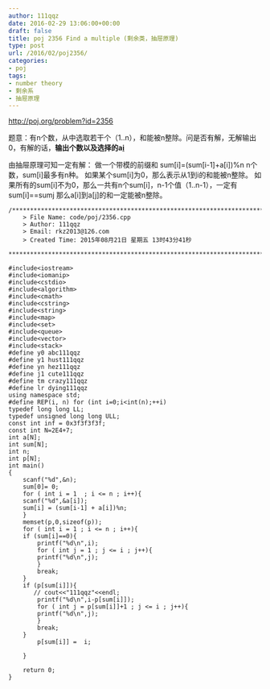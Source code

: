 ```yaml
---
author: 111qqz
date: 2016-02-29 13:06:00+00:00
draft: false
title: poj 2356 Find a multiple (剩余类，抽屉原理)
type: post
url: /2016/02/poj2356/
categories:
- poj
tags:
- number theory
- 剩余系
- 抽屉原理
---
```




http://poj.org/problem?id=2356

题意：有n个数，从中选取若干个（1..n），和能被n整除。问是否有解，无解输出0，有解的话，**输出个数以及选择的a[i]( 不是i)**

由抽屉原理可知一定有解：
做一个带模的前缀和 sum[i]=(sum[i-1]+a[i])%n
n个数，sum[i]最多有n种。
如果某个sum[i]为0，那么表示从1到i的和能被n整除。
如果所有的sum[i]不为0，那么一共有n个sum[i]，n-1个值（1..n-1），一定有sum[i]==sum[j](i<=j)
那么a[i]到a[j]的和一定能被n整除。

    
    /*************************************************************************
    	> File Name: code/poj/2356.cpp
    	> Author: 111qqz
    	> Email: rkz2013@126.com 
    	> Created Time: 2015年08月21日 星期五 13时43分41秒
     ************************************************************************/
    
    #include<iostream>
    #include<iomanip>
    #include<cstdio>
    #include<algorithm>
    #include<cmath>
    #include<cstring>
    #include<string>
    #include<map>
    #include<set>
    #include<queue>
    #include<vector>
    #include<stack>
    #define y0 abc111qqz
    #define y1 hust111qqz
    #define yn hez111qqz
    #define j1 cute111qqz
    #define tm crazy111qqz
    #define lr dying111qqz
    using namespace std;
    #define REP(i, n) for (int i=0;i<int(n);++i)  
    typedef long long LL;
    typedef unsigned long long ULL;
    const int inf = 0x3f3f3f3f;
    const int N=2E4+7;
    int a[N];
    int sum[N];
    int n;
    int p[N];
    int main()
    {
        scanf("%d",&n);
        sum[0]= 0;
        for ( int i = 1  ; i <= n ; i++){
    	scanf("%d",&a[i]);
    	sum[i] = (sum[i-1] + a[i])%n;
        }
        memset(p,0,sizeof(p));
        for ( int i = 1 ; i <= n ; i++){
    	if (sum[i]==0){
    	    printf("%d\n",i);
    	    for ( int j = 1 ; j <= i ; j++){
    		printf("%d\n",j);
    	    }
    	    break;
    	}
    	if (p[sum[i]]){
    	   // cout<<"111qqz"<<endl;
    	    printf("%d\n",i-p[sum[i]]);
    	    for ( int j = p[sum[i]]+1 ; j <= i ; j++){
    		printf("%d\n",j);
    	    }
    	    break;
    	}
    	    p[sum[i]] =  i;
    	
        }
      
    	return 0;
    }
    
